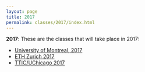 ```yaml
---
layout: page
title: 2017
permalink: classes/2017/index.html
---
```


**2017**: These are the classes that will take place in 2017:

- [University of Montreal, 2017](17-Montreal/)
- [ETH Zurich 2017](17-ETHZ/)
- [TTIC/UChicago 2017](TTIC/)
